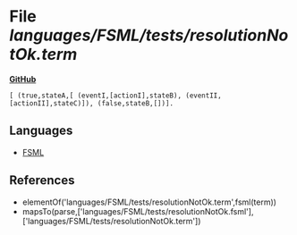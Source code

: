 # File _languages/FSML/tests/resolutionNotOk.term_
**[GitHub](https://github.com/softlang/yas/blob/master/languages/FSML/tests/resolutionNotOk.term)**
```
[ (true,stateA,[ (eventI,[actionI],stateB), (eventII,[actionII],stateC)]), (false,stateB,[])].
```

## Languages
* [FSML](../languages/FSML.md)

## References
* elementOf('languages/FSML/tests/resolutionNotOk.term',fsml(term))
* mapsTo(parse,['languages/FSML/tests/resolutionNotOk.fsml'],['languages/FSML/tests/resolutionNotOk.term'])

